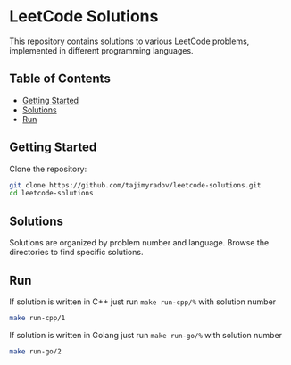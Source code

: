 # LeetCode Solutions

This repository contains solutions to various LeetCode problems, implemented in different programming languages. 

## Table of Contents

- [Getting Started](#getting-started)
- [Solutions](#solutions)
- [Run](#run)

## Getting Started

Clone the repository:

```bash
git clone https://github.com/tajimyradov/leetcode-solutions.git
cd leetcode-solutions
```

## Solutions

Solutions are organized by problem number and language. Browse the directories to find specific solutions.


## Run 
If solution is written in C++ just run `make run-cpp/%` with solution number
```bash
make run-cpp/1
```

If solution is written in Golang just run `make run-go/%` with solution number
```bash
make run-go/2
```
